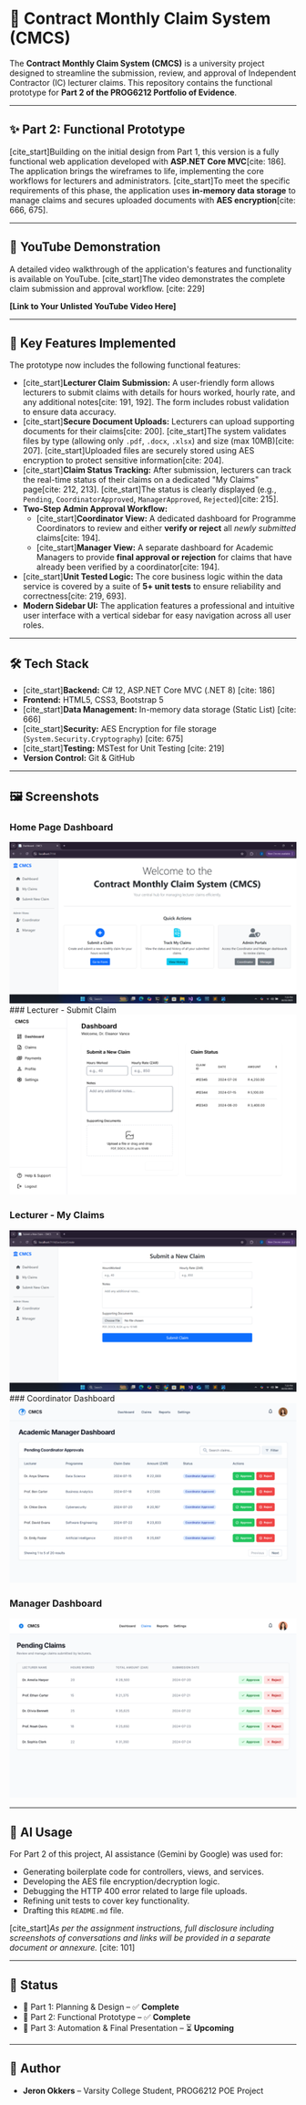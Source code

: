 # 📘 Contract Monthly Claim System (CMCS)

The **Contract Monthly Claim System (CMCS)** is a university project designed to streamline the submission, review, and approval of Independent Contractor (IC) lecturer claims. This repository contains the functional prototype for **Part 2 of the PROG6212 Portfolio of Evidence**.

---

## ✨ Part 2: Functional Prototype

[cite_start]Building on the initial design from Part 1, this version is a fully functional web application developed with **ASP.NET Core MVC**[cite: 186]. The application brings the wireframes to life, implementing the core workflows for lecturers and administrators. [cite_start]To meet the specific requirements of this phase, the application uses **in-memory data storage** to manage claims and secures uploaded documents with **AES encryption**[cite: 666, 675].

---

## 🎥 YouTube Demonstration

A detailed video walkthrough of the application's features and functionality is available on YouTube. [cite_start]The video demonstrates the complete claim submission and approval workflow. [cite: 229]

**[Link to Your Unlisted YouTube Video Here]**

---

## 🎯 Key Features Implemented

The prototype now includes the following functional features:

* [cite_start]**Lecturer Claim Submission:** A user-friendly form allows lecturers to submit claims with details for hours worked, hourly rate, and any additional notes[cite: 191, 192]. The form includes robust validation to ensure data accuracy.
* [cite_start]**Secure Document Uploads:** Lecturers can upload supporting documents for their claims[cite: 200]. [cite_start]The system validates files by type (allowing only `.pdf`, `.docx`, `.xlsx`) and size (max 10MB)[cite: 207]. [cite_start]Uploaded files are securely stored using AES encryption to protect sensitive information[cite: 204].
* [cite_start]**Claim Status Tracking:** After submission, lecturers can track the real-time status of their claims on a dedicated "My Claims" page[cite: 212, 213]. [cite_start]The status is clearly displayed (e.g., `Pending`, `CoordinatorApproved`, `ManagerApproved`, `Rejected`)[cite: 215].
* **Two-Step Admin Approval Workflow:**
    * [cite_start]**Coordinator View:** A dedicated dashboard for Programme Coordinators to review and either **verify or reject** all *newly submitted* claims[cite: 194].
    * [cite_start]**Manager View:** A separate dashboard for Academic Managers to provide **final approval or rejection** for claims that have already been verified by a coordinator[cite: 194].
* [cite_start]**Unit Tested Logic:** The core business logic within the data service is covered by a suite of **5+ unit tests** to ensure reliability and correctness[cite: 219, 693].
* **Modern Sidebar UI:** The application features a professional and intuitive user interface with a vertical sidebar for easy navigation across all user roles.

---

## 🛠️ Tech Stack

-   [cite_start]**Backend:** C# 12, ASP.NET Core MVC (.NET 8) [cite: 186]
-   **Frontend:** HTML5, CSS3, Bootstrap 5
-   [cite_start]**Data Management:** In-memory data storage (Static List) [cite: 666]
-   [cite_start]**Security:** AES Encryption for file storage (`System.Security.Cryptography`) [cite: 675]
-   [cite_start]**Testing:** MSTest for Unit Testing [cite: 219]
-   **Version Control:** Git & GitHub

---

## 🖼 Screenshots

### Home Page Dashboard
![Dashboard](./screens/dashboard_home.png) ### Lecturer - Submit Claim
![Lecturer](./screens/lecturer-dashboard.png)

### Lecturer - My Claims
![My Claims](./screens/my_claims.png) ### Coordinator Dashboard
![Coordinator](./screens/Coordinator-dashboard.png)

### Manager Dashboard
![Manager](./screens/Academic_manager.png)

---

## 🤖 AI Usage

For Part 2 of this project, AI assistance (Gemini by Google) was used for:
-   Generating boilerplate code for controllers, views, and services.
-   Developing the AES file encryption/decryption logic.
-   Debugging the HTTP 400 error related to large file uploads.
-   Refining unit tests to cover key functionality.
-   Drafting this `README.md` file.

[cite_start]*As per the assignment instructions, full disclosure including screenshots of conversations and links will be provided in a separate document or annexure.* [cite: 101]

---

## 📌 Status

* 🔹 Part 1: Planning & Design – ✅ **Complete**
* 🔹 Part 2: Functional Prototype – ✅ **Complete**
* 🔹 Part 3: Automation & Final Presentation – ⏳ **Upcoming**

---

## 👤 Author

-   **Jeron Okkers** – Varsity College Student, PROG6212 POE Project
